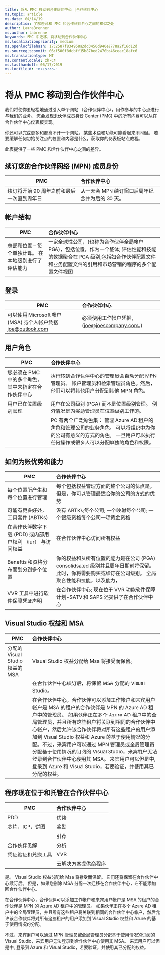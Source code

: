 ```yaml
---
title: 将从 PMC 移动到合作伙伴中心 |合作伙伴中心
ms.topic: article
ms.date: 06/14/19
description: 了解差异和 PMC 和合作伙伴中心之间的相似之处
author: LauraBrenner
ms.author: labrenne
keywords: PMC 中迁移，将移动到合作伙伴中心
ms.localizationpriority: medium
ms.openlocfilehash: 1712587f834958a2dd3450d940e8778a2f16d12d
ms.sourcegitcommit: 06df500f8dcbff15b87bed2470bd46ceac18afc6
ms.translationtype: MT
ms.contentlocale: zh-CN
ms.lasthandoff: 06/17/2019
ms.locfileid: "67157337"
---
```

# <a name="moving-from-pmc-to-partner-center"></a>将从 PMC 移动到合作伙伴中心

我们将使你更轻松地通过引入单个网站 （合作伙伴中心），用作参与的中心点进行与我们的业务。 您会发现未伙伴成员身份 Center (PMC) 中的所有内容可以从在合作伙伴中心仪表板实现。 

你还可以完成更多和都离不开一个网站。 某些术语和功能可能看起来不同但。 若要缓解任何初始关注点的位置和内容是什么，获取你的仪表板站点教程。

此表提供了一些 PMC 和合作伙伴中心之间的差异。

## <a name="renewing-your-partner-network-mpn-membership"></a>续订您的合作伙伴网络 (MPN) 成员身份

|**PMC**   |**合作伙伴中心**|
|----------------------|:-----------------------------|
|续订将开始 90 周年之前和最后一次直到周年日| 从一天会 MPN 续订窗口后周年纪念并为后的 30 天。|

## <a name="account-structure"></a>帐户结构

|**PMC**   |**合作伙伴中心**|
|----------------------|:-----------------------------|
|总部和位置 – 每个单独计算。 在本地级别进行了评估能力|一家全球性公司，(也称为合作伙伴全局帐户 PGA)，包括位置，作为一个整体; 评估性能和技能的数据聚合在 PGA 级别;包括如合作伙伴配置文件和业务配置文件的引用和市场营销的程序的多个配置文件视图|

## <a name="sign-in"></a>登录

|**PMC**   |**合作伙伴中心**|
|----------------------|:-----------------------------|
|可以使用 Microsoft 帐户 (MSA) 或个人帐户凭据 joe@outlook.com|必须使用工作帐户凭据，(joe@joescompany.com。)|

## <a name="user-roles"></a>用户角色

|**PMC**   |**合作伙伴中心**|
|----------------------|:-----------------------------|
|您必须在 PMC 中的多个角色，其中未指定在合作伙伴中心|执行转到合作伙伴中心的管理员会自动分配 MPN 管理员、 帐户管理员和检索管理员角色。然后，他们可以将其他用户分配到其他 MPN 角色。|
|用户已在位置级别管理|用户在公司级别 (PGA) 而不是位置级别管理。 例外情况是为奖励管理员在位置级别工作的。|
|   |PC 有两个广泛角色集： 管理 Azure AD 租户的角色和管理公司的业务角色。 可以将组织中为你的公司有意义的方式的角色。 一旦用户可以执行任何操作或很多人可以分配单独的角色和权限。 

## <a name="how-benefits-and-competencies-are-accounted-for"></a>如何为账优势和能力

|**PMC**   |**合作伙伴中心**|
|----------------------|:-----------------------------|
|每个位置所产生和每个位置进行管理|每个包括权益管理方面的整个公司的优点是，但是，你可以管理最适合你的公司的方式的优势 |
|可能有更多好处，工具套件 (ABTKs)|没有 ABTKs;每个公司; 一个映射每个公司; 一个银级资格每个公司一项黄金资格|
|在合作伙伴数字下载 (PDD) 或内部用户权利 （iur） 与访问权益|在合作伙伴中心访问所有权益|
|Beneftis 和资格分布而划分到多个位置|你的权益和从所有位置的能力是在公司 (PGA) consolidsated 级别并且周年日期前将保留。 此时，你将需要购买或续订在公司级别。 全局聚合性能和技能，以及能力，|
|VVR 工具中进行软件保障凭证声明|在合作伙伴中心; 现在位于 VVR 功能软件保障计划-SATV 和 SAPS 还提供了在合作伙伴中心|

## <a name="visual-studio-benefits-and-msa"></a>Visual Studio 权益和 MSA

|**PMC**   |**合作伙伴中心**   |
|-----------------|:-----------------|
|分配的 Visual Studio 权益的 MSA|Visual Studio 权益分配给 Msa 将接受而保留。|
||在合作伙伴中心续订后，将保留 MSA 分配的 Visual Studio。|
||在合作伙伴中心，合作伙伴可以添加工作帐户和来宾用户帐户是 MSA 的租户的合作伙伴是 MPN 的 Azure AD 租户中的管理员。 如果伙伴正在多个 Azure AD 租户中的全局管理员，并且所有这些租户将关联到相同的合作伙伴中心帐户，然后允许该合作伙伴将对所有这些租户的用户添加到 Visual Studio 权益和 Azure 的基于使用情况的分配。不过，来宾用户可以通过 MPN 管理员或全局管理员分配基于使用情况的订阅的 Visual Studio，来宾用户无法登录到合作伙伴中心使用其 MSA。 来宾用户可以但是中, 登录到 Azure 和 Visual Studio，若要验证，并使用其已分配的权益。 |

## <a name="programs-now-located-and-managed-in-partner-center"></a>程序现在位于和托管在合作伙伴中心 

|**PMC**   |**合作伙伴中心**|
|----------------------|:-----------------------------|
|PDD  |优势|
|芯片，ICP，饼图 | 奖励|
||引荐|
|合作伙伴见解| 分析|
|凭证验证和兑换工具| VVR |
|           |云解决方案提供商程序|

是。 Visual Studio 权益分配给 Msa 将接受而保留。 它们还将保留在合作伙伴中心续订后。 但是，如果您删除 MSA 分配一次迁移在合作伙伴中心，它不能添加回合作伙伴中心。

在合作伙伴中心，合作伙伴可以添加工作帐户和来宾用户帐户是 MSA 的租户的合作伙伴是 MPN 的 Azure AD 租户中的管理员。 如果伙伴正在多个 Azure AD 租户中的全局管理员，并且所有这些租户将关联到相同的合作伙伴中心帐户，然后允许该合作伙伴将对所有这些租户的用户添加到 Visual Studio 权益和 Azure 的基于使用情况的分配。

不过，来宾用户可以通过 MPN 管理员或全局管理员分配基于使用情况的订阅的 Visual Studio，来宾用户无法登录到合作伙伴中心使用其 MSA。 来宾用户可以但是中, 登录到 Azure 和 Visual Studio，若要验证，并使用其已分配的权益。